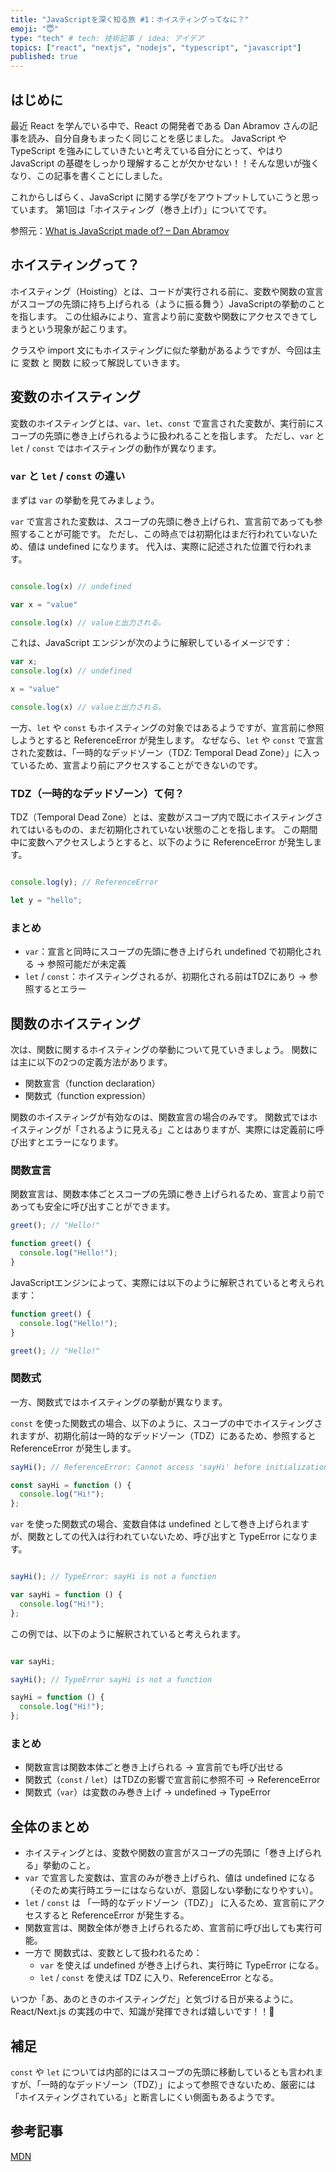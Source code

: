 ```yaml
---
title: "JavaScriptを深く知る旅 #1：ホイスティングってなに？"
emoji: "😇"
type: "tech" # tech: 技術記事 / idea: アイデア
topics: ["react", "nextjs", "nodejs", "typescript", "javascript"]
published: true
---
```


## はじめに
最近 React を学んでいる中で、React の開発者である Dan Abramov さんの記事を読み、自分自身もまったく同じことを感じました。
JavaScript や TypeScript を強みにしていきたいと考えている自分にとって、やはり JavaScript の基礎をしっかり理解することが欠かせない！！そんな思いが強くなり、この記事を書くことにしました。

これからしばらく、JavaScript に関する学びをアウトプットしていこうと思っています。
第1回は「ホイスティング（巻き上げ）」についてです。

参照元：[What is JavaScript made of? – Dan Abramov](https://overreacted.io/what-is-javascript-made-of/)

## ホイスティングって？
ホイスティング（Hoisting）とは、コードが実行される前に、変数や関数の宣言がスコープの先頭に持ち上げられる（ように振る舞う）JavaScriptの挙動のことを指します。
この仕組みにより、宣言より前に変数や関数にアクセスできてしまうという現象が起こります。

クラスや import 文にもホイスティングに似た挙動があるようですが、今回は主に 変数 と 関数 に絞って解説していきます。

## 変数のホイスティング
変数のホイスティングとは、`var`、`let`、`const` で宣言された変数が、実行前にスコープの先頭に巻き上げられるように扱われることを指します。
ただし、`var` と `let` / `const` ではホイスティングの動作が異なります。

### `var` と `let` / `const` の違い
まずは `var` の挙動を見てみましょう。

`var` で宣言された変数は、スコープの先頭に巻き上げられ、宣言前であっても参照することが可能です。
ただし、この時点では初期化はまだ行われていないため、値は undefined になります。
代入は、実際に記述された位置で行われます。

```js

console.log(x) // undefined

var x = "value"

console.log(x) // valueと出力される。

```

これは、JavaScript エンジンが次のように解釈しているイメージです：

```js
var x;
console.log(x) // undefined

x = "value"

console.log(x) // valueと出力される。

```

一方、`let` や `const` もホイスティングの対象ではあるようですが、宣言前に参照しようとすると ReferenceError が発生します。
なぜなら、`let` や `const` で宣言された変数は、「一時的なデッドゾーン（TDZ: Temporal Dead Zone）」に入っているため、宣言より前にアクセスすることができないのです。

### TDZ（一時的なデッドゾーン）て何？
TDZ（Temporal Dead Zone）とは、変数がスコープ内で既にホイスティングされてはいるものの、まだ初期化されていない状態のことを指します。
この期間中に変数へアクセスしようとすると、以下のように ReferenceError が発生します。

```js

console.log(y); // ReferenceError

let y = "hello";

```

### まとめ
- `var`：宣言と同時にスコープの先頭に巻き上げられ undefined で初期化される → 参照可能だが未定義
- `let` / `const`：ホイスティングされるが、初期化される前はTDZにあり → 参照するとエラー

## 関数のホイスティング
次は、関数に関するホイスティングの挙動について見ていきましょう。
関数には主に以下の2つの定義方法があります。

- 関数宣言（function declaration）
- 関数式（function expression）

関数のホイスティングが有効なのは、関数宣言の場合のみです。
関数式ではホイスティングが「されるように見える」ことはありますが、実際には定義前に呼び出すとエラーになります。

### 関数宣言

関数宣言は、関数本体ごとスコープの先頭に巻き上げられるため、宣言より前であっても安全に呼び出すことができます。

``` js
greet(); // "Hello!"

function greet() {
  console.log("Hello!");
}

```

JavaScriptエンジンによって、実際には以下のように解釈されていると考えられます：

```js
function greet() {
  console.log("Hello!");
}

greet(); // "Hello!"
```

### 関数式

一方、関数式ではホイスティングの挙動が異なります。

`const` を使った関数式の場合、以下のように、スコープの中でホイスティングされますが、初期化前は一時的なデッドゾーン（TDZ）にあるため、参照すると ReferenceError が発生します。

``` js
sayHi(); // ReferenceError: Cannot access 'sayHi' before initialization

const sayHi = function () {
  console.log("Hi!");
};
```

`var` を使った関数式の場合、変数自体は undefined として巻き上げられますが、関数としての代入は行われていないため、呼び出すと TypeError になります。

```js

sayHi(); // TypeError: sayHi is not a function

var sayHi = function () {
  console.log("Hi!");
};

```

この例では、以下のように解釈されていると考えられます。

```js

var sayHi;

sayHi(); // TypeError sayHi is not a function

sayHi = function () {
  console.log("Hi!");
};

```

### まとめ
- 関数宣言は関数本体ごと巻き上げられる → 宣言前でも呼び出せる
- 関数式（`const` / `let`）はTDZの影響で宣言前に参照不可 → ReferenceError
- 関数式（`var`）は変数のみ巻き上げ → undefined → TypeError


## 全体のまとめ
- ホイスティングとは、変数や関数の宣言がスコープの先頭に「巻き上げられる」挙動のこと。
- `var` で宣言した変数は、宣言のみが巻き上げられ、値は undefined になる（そのため実行時エラーにはならないが、意図しない挙動になりやすい）。
- `let` / `const` は 「一時的なデッドゾーン（TDZ）」 に入るため、宣言前にアクセスすると ReferenceError が発生する。
- 関数宣言は、関数全体が巻き上げられるため、宣言前に呼び出しても実行可能。
- 一方で 関数式は、変数として扱われるため：
  - `var` を使えば undefined が巻き上げられ、実行時に TypeError になる。
  - `let` / `const` を使えば TDZ に入り、ReferenceError となる。

いつか「あ、あのときのホイスティングだ」と気づける日が来るように。React/Next.js の実践の中で、知識が発揮できれば嬉しいです！！🌱

## 補足
`const` や `let` については内部的にはスコープの先頭に移動しているとも言われますが、「一時的なデッドゾーン（TDZ）」によって参照できないため、厳密には「ホイスティングされている」と断言しにくい側面もあるようです。

## 参考記事

[MDN](https://developer.mozilla.org/ja/docs/Web/JavaScript)